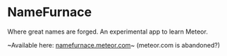 # NameFurnace

Where great names are forged. An experimental app to learn Meteor.

~Available here: [namefurnace.meteor.com](http://namefurnace.meteor.com)~ (meteor.com is abandoned?)

